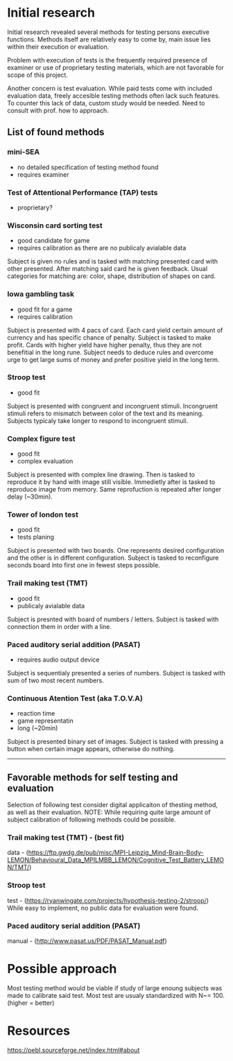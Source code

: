 # Initial research
Initial research revealed several methods for testing persons executive functions. Methods itself are relatively easy to come by, main issue lies within their execution or evaluation. 

Problem with execution of tests is the frequently required presence of examiner or use of proprietary testing materials, which are not favorable for scope of this project. 

Another concern is test evaluation. While paid tests come with included evaluation data, freely accesible testing methods often lack such features. To counter this lack of data, custom study would be needed. Need to consult with prof. how to approach.

## List of found methods
### mini-SEA
- no detailed specification of testing method found
- requires examiner

### Test of Attentional Performance (TAP) tests
- proprietary?

### Wisconsin card sorting test
- good candidate for game
- requires calibration as there are no publicaly avialable data

Subject is given no rules and is tasked with matching presented card with other presented. After matching said card he is given feedback. Usual categories for matching are: color, shape, distribution of shapes on card.

### Iowa gambling task
- good fit for a game
- requires calibration

Subject is presented with 4 pacs of card. Each card yield certain amount of currency and has specific chance of penalty. Subject is tasked to make profit. Cards with higher yield have higher penalty, thus they are not benefitial in the long rune. Subject needs to deduce rules and overcome urge to get large sums of money and prefer positive yield in the long term.

### Stroop test
- good fit

Subject is presented with congruent and incongruent stimuli. Incongruent stimuli refers to mismatch between color of the text and its meaning. Subjects typicaly take longer to respond to incongruent stimuli.

### Complex figure test
- good fit
- complex evaluation

Subject is presented with complex line drawing. Then is tasked to reproduce it by hand with image still visible. Immedietly after is tasked to reproduce image from memory. Same reprofuction is repeated after longer delay (~30min).

### Tower of london test
- good fit
- tests planing

Subject is presented with two boards. One represents desired configuration and the other is in different configuration. Subject is tasked to reconfigure seconds board into first one in fewest steps possible.


### Trail making test (TMT)
- good fit
- publicaly avialable data

Subject is presnted with board of numbers / letters. Subject is tasked with connection them in order with a line.

### Paced auditory serial addition (PASAT)
- requires audio output device

Subject is sequentialy presented a series of numbers. Subject is tasked with sum of two most recent numbers. 


### Continuous Atention Test (aka T.O.V.A)
- reaction time
- game representatin
- long (~20min)

Subject is presented binary set of images. Subject is tasked with pressing a button when certain image appears, otherwise do nothing.

---

## Favorable methods for self testing and evaluation
Selection of following test consider digital applicaiton of thesting method, as well as their evaluation.
NOTE: While requiring quite large amount of subject calibration of following methods could be possible.

### Trail making test (TMT) - (best fit)
data - (https://ftp.gwdg.de/pub/misc/MPI-Leipzig_Mind-Brain-Body-LEMON/Behavioural_Data_MPILMBB_LEMON/Cognitive_Test_Battery_LEMON/TMT/)

### Stroop test
test - (https://ryanwingate.com/projects/hypothesis-testing-2/stroop/)
While easy to implement, no public data for evaluation were found.

### Paced auditory serial addition (PASAT)
manual - (http://www.pasat.us/PDF/PASAT_Manual.pdf)


# Possible approach
Most testing method would be viable if study of large enoung subjects was made to calibrate said test. 
Most test are usualy standardized with N~= 100. (higher = better)

# Resources
https://pebl.sourceforge.net/index.html#about